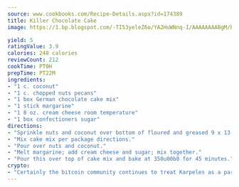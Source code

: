 ```yaml
---
source: www.cookbooks.com/Recipe-Details.aspx?id=174389
title: Killer Chocolate Cake
image: https://1.bp.blogspot.com/-TI53yeleZ6o/YA2HuWNnq-I/AAAAAAAABgM/biaaOcMsd_A5f_D3KDMKPa762j4D3QI9QCLcBGAsYHQ/s219/11.png

yield: 5
ratingValue: 3.9
calories: 248 calories
reviewCount: 212
cookTime: PT0H
prepTime: PT22M
ingredients:
- "1 c. coconut"
- "1 c. chopped nuts pecans"
- "1 box German chocolate cake mix"
- "1 stick margarine"
- "1 8 oz. cream cheese room temperature"
- "1 box confectioners sugar"
directions:
- "Sprinkle nuts and coconut over bottom of floured and greased 9 x 13-inch pan."
- "Mix cake mix per package directions."
- "Pour over nuts and coconut."
- "Melt margarine; add cream cheese and sugar; mix together."
- "Pour this over top of cake mix and bake at 350u00b0 for 45 minutes."
crypto:
- "Certainly the bitcoin community continues to treat Karpeles as a pariah."
---
```


